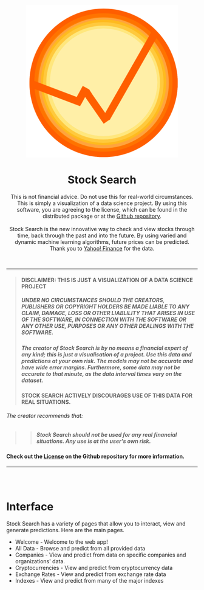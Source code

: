 <br />
<p align="center">
  <a>
    <img src="Source/Images/logo.png" alt="Logo" width="400" height="400">
  </a>

  <h1 align="center">Stock Search</h1>

  <p align="center">
    This is not financial advice. Do not use this for real-world circumstances. This is simply a visualization of a data science project.
    By using this software, you are agreeing to the license, which can be found in the distributed package or at the
    <a href='https://github.com/Password-Classified/Stock-Search/blob/master/LICENSE'>Github repository</a>.
    <br/>
    <br/>
    Stock Search is the new innovative way to check and view stocks through
    time, back through the past and into the future. By using varied and
    dynamic machine learning algorithms, future prices can be predicted.
    Thank you to <a href='https://finance.yahoo.com/'>Yahoo! Finance</a> for the data.
  </p>
</p>

</details>

<br/>
<hr/>

> #### DISCLAIMER: THIS IS JUST A VISUALIZATION OF A DATA SCIENCE PROJECT
> ##### **UNDER NO CIRCUMSTANCES SHOULD THE CREATORS, PUBLISHERS OR COPYRIGHT HOLDERS BE MADE LIABLE TO ANY CLAIM, DAMAGE, LOSS OR OTHER LIABLILITY THAT ARISES IN USE OF THE SOFTWARE, IN CONNECTION WITH THE SOFTWARE OR ANY OTHER USE, PURPOSES OR ANY OTHER DEALINGS WITH THE SOFTWARE.**
> ##### **The creator of Stock Search is by no means a financial expert of any kind; this is just a visualisation of a project. Use this data and predictions at your own risk. The models may not be accurate and have wide error margins. Furthermore, some data may not be accurate to that minute, as the data interval times vary on the dataset.**
> #### STOCK SEARCH ACTIVELY DISCOURAGES USE OF THIS DATA FOR REAL SITUATIONS.

###### The creator recommends that:

> > ##### ***Stock Search should not be used for any real financial situations. Any use is at the user's own risk.***

#### Check out the <a href='https://github.com/Password-Classified/Stock-Search/blob/master/LICENSE'>License</a> on the Github repository for more information.


<hr/>
<br/>
<br/>

# Interface
Stock Search has a variety of pages that allow you to interact,
view and generate predictions. Here are the main pages.

 + Welcome - Welcome to the web app!
 + All Data - Browse and predict from all provided data
 + Companies - View and predict from data on specific companies and organizations' data.
 + Cryptocurrencies - View and predict from cryptocurrency data
 + Exchange Rates - View and predict from exchange rate data
 + Indexes - View and predict from many of the major indexes
